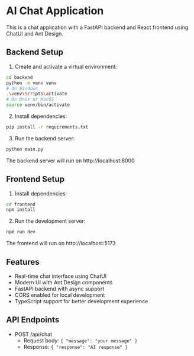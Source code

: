 # AI Chat Application

This is a chat application with a FastAPI backend and React frontend using ChatUI and Ant Design.

## Backend Setup

1. Create and activate a virtual environment:
```bash
cd backend
python -m venv venv
# On Windows
.\venv\Scripts\activate
# On Unix or MacOS
source venv/bin/activate
```

2. Install dependencies:
```bash
pip install -r requirements.txt
```

3. Run the backend server:
```bash
python main.py
```

The backend server will run on http://localhost:8000

## Frontend Setup

1. Install dependencies:
```bash
cd frontend
npm install
```

2. Run the development server:
```bash
npm run dev
```

The frontend will run on http://localhost:5173

## Features

- Real-time chat interface using ChatUI
- Modern UI with Ant Design components
- FastAPI backend with async support
- CORS enabled for local development
- TypeScript support for better development experience

## API Endpoints

- POST /api/chat
  - Request body: `{ "message": "your message" }`
  - Response: `{ "response": "AI response" }` 